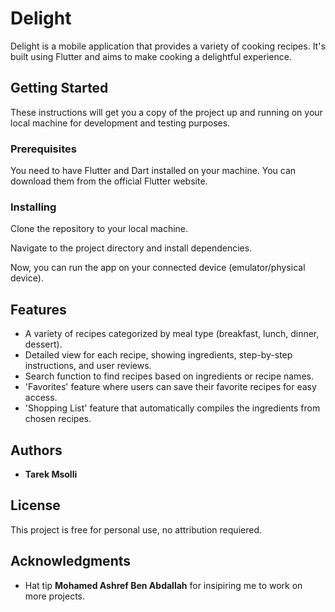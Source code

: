 # Delight

Delight is a mobile application that provides a variety of cooking recipes. It's built using Flutter and aims to make cooking a delightful experience.

## Getting Started

These instructions will get you a copy of the project up and running on your local machine for development and testing purposes.

### Prerequisites

You need to have Flutter and Dart installed on your machine. You can download them from the official Flutter website.


### Installing

Clone the repository to your local machine.


Navigate to the project directory and install dependencies.


Now, you can run the app on your connected device (emulator/physical device).


## Features

- A variety of recipes categorized by meal type (breakfast, lunch, dinner, dessert).
- Detailed view for each recipe, showing ingredients, step-by-step instructions, and user reviews.
- Search function to find recipes based on ingredients or recipe names.
- 'Favorites' feature where users can save their favorite recipes for easy access.
- 'Shopping List' feature that automatically compiles the ingredients from chosen recipes.

## Authors

* **Tarek Msolli**

## License

This project is free for personal use, no attribution requiered.

## Acknowledgments

* Hat tip **Mohamed Ashref Ben Abdallah** for insipiring me to work on more projects.
